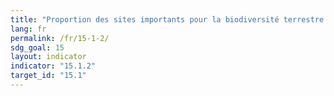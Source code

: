 ```yaml
---
title: "Proportion des sites importants pour la biodiversité terrestre et la biodiversité des eaux douces qui se trouvent dans des aires protégées (par type d’écosystème)"
lang: fr
permalink: /fr/15-1-2/
sdg_goal: 15
layout: indicator
indicator: "15.1.2"
target_id: "15.1"
---
```


